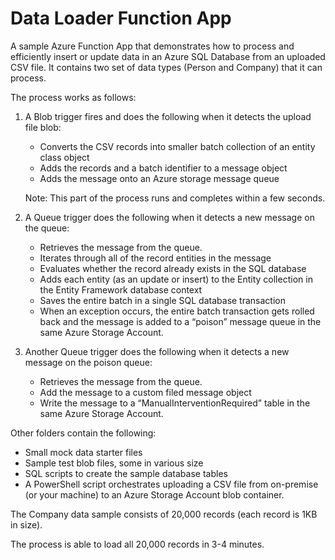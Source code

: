 # Data Loader Function App

A sample Azure Function App that demonstrates how to process and efficiently insert or update data in an Azure SQL Database from an uploaded CSV file. It contains two set of data types (Person and Company) that it can process.

The process works as follows:

1. A Blob trigger fires and does the following when it detects the upload file blob:
    - Converts the CSV records into smaller batch collection of an entity class object
    - Adds the records and a batch identifier to a message object
    - Adds the message onto an Azure storage message queue

    Note: This part of the process runs and completes within a few seconds.

2. A Queue trigger does the following when it detects a new message on the queue:
    - Retrieves the message from the queue.
    - Iterates through all of the record entities in the message
    - Evaluates whether the record already exists in the SQL database
    - Adds each entity (as an update or insert) to the Entity collection in the Entity Framework database context
    - Saves the entire batch in a single SQL database transaction
    - When an exception occurs, the entire batch transaction gets  rolled back and the message is added to a “poison” message queue in the same Azure Storage Account.

3. Another Queue trigger does the following when it detects a new message on the poison queue:
    - Retrieves the message from the queue.
    - Add the message to a custom filed message object
    - Write the message to a “ManualInterventionRequired” table in the same Azure Storage Account.

Other folders contain the following:
- Small mock data starter files
- Sample test blob files, some in various size
- SQL scripts to create the sample database tables
- A PowerShell script orchestrates uploading a CSV file from on-premise (or your machine) to an Azure Storage Account blob container.

The Company data sample consists of 20,000 records (each record is 1KB in size).

The process is able to load all 20,000 records in 3-4 minutes.
